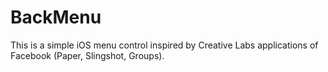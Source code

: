# BackMenu
This is a simple iOS menu control inspired by Creative Labs applications of Facebook (Paper, Slingshot, Groups).
